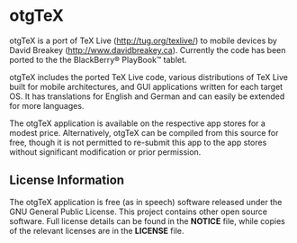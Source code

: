 otgTeX
=====

otgTeX is a port of TeX Live (http://tug.org/texlive/) to mobile devices by David Breakey
(http://www.davidbreakey.ca). Currently the code has been ported to the the BlackBerry®
PlayBook™ tablet.

otgTeX includes the ported TeX Live code, various distributions of TeX Live built for
mobile architectures, and GUI applications written for each target OS. It has translations
for English and German and can easily be extended for more languages.

The otgTeX application is available on the respective app stores for a modest price.
Alternatively, otgTeX can be compiled from this source for free, though it is not
permitted to re-submit this app to the app stores without significant modification or
prior permission. 

License Information
-------------------

The otgTeX application is free (as in speech) software released under the GNU General
Public License. This project contains other open source software. Full license details can
be found in the **NOTICE** file, while copies of the relevant licenses are in the 
**LICENSE** file.